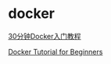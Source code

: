 # docker

[30分钟Docker入门教程](https://www.youtube.com/watch?v=Ozb9mZg7MVM)

[Docker Tutorial for Beginners](https://www.youtube.com/watch?v=pTFZFxd4hOI)
